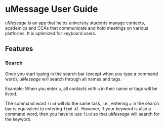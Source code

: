 # uMessage User Guide

*uMessage* is an app that helps university students manage contacts, academics and CCAs that communicate and hold meetings on various platforms. It is optimized for keyboard users.

## Features

### Search

Once you start typing in the search bar (except when you type a command word), *uMessage* will search through all names and tags.

Example:
When you enter `a`, all contacts with `a` in their name or tags will be listed.

The command word `find` will do the same task, i.e., entering `a` in the search bar is equivalent to entering `find Al`.
However, if your keyword is also a command word, then you have to use `find` so that *uMessage* will search for the keyword.
